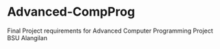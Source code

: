 # Advanced-CompProg
Final Project requirements for Advanced Computer Programming Project BSU Alangilan
